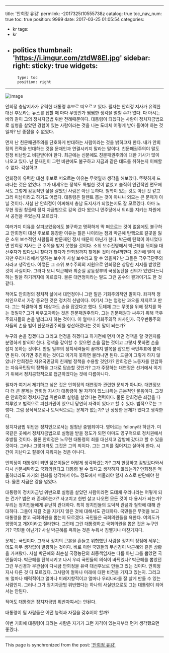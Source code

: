 
---
title: '안희정 유감'
permlink: -2017325t10555738z
catalog: true
toc_nav_num: true
toc: true
position: 9999
date: 2017-03-25 01:05:54
categories:
- kr
tags:
- kr
- politics
thumbnail: 'https://i.imgur.com/ztdW8EI.jpg'
sidebar:
    right:
        sticky: true
widgets:
    -
        type: toc
        position: right
---


![image](https://i.imgur.com/ztdW8EI.jpg)

안희정 충남지사가 유력한 대통령 후보로 떠오르고 있다. 필자는 안희정 지사가 유력한 대선 후보라는 뉴스를 접할 때 마다 무엇인가 찜찜한 생각을 떨칠 수가 없다. 다 아시는 바와 같이 그의 정치자금법 위반 전례때문이다. 
대통령이 되겠다는 사람이 정치자금법으로 실형을 살았던 경험이 있는 사람이라는 것을 나는 도데체 어떻게 받아 들여야 하는 것일까? 난 종잡을 수 없었다. 

먼저 난 친문패권주의를 단호하게 반대하는 사람이라는 것을 밝히고자 한다. 내가 안희정의 전력을 반대하는 것을 문재인과 연결시키지 말라는 말이다. 친문패권주의야 말도 진정 비난받고 비판받아야 한다. 최근에는 신문에도 친문패권주의에 대한 기사가 많이 나오고 있다. 난 문재인이 그런 비판에도 불구하고 지금과 같은 태도를 취하는지 이해할 수 없다. 각설하고.

안희정이 유력한 대선 후보로 떠오르는 이유는 무엇일까 생각을 해보았다. 뚜렷하게 드러나는 것은 없었다. 그가 내세우는 정책도 특별한 것이 없었고 솔직히 인간적인 면모에서도 그렇게 감동적인 삶을 살았던 사람은 아닌 듯하다. 철학이 있는 것도 아닌 것 같고 그리 미남이라고 하기도 어렵다. 대통령은 탈렌트 뽑는 것이 아니니 외모는 큰 문제가 아닐 것이다. 사실 난 안희정이 어찌해서 충남 도지사가 되었는지도 잘 모르겠다. 아마 노무현 정권 창출때 정치 자금법으로 감옥 갔다 왔으니 민주당에서 의리를 지키는 차원에서 공천을 주었는지 모르겠다. 

여러가지 이유를 살펴보았음에도 불구하고 명확하게 딱 떠오르는 것이 없음에도 불구하고 안희정이 대선 후보로 등장한 이유는 젊은 나이라는 점과 박근혜 탄핵으로 갈곳을 잃은 소위 보수적인 사람들의 반문재인 정서 때문이 아닌가 한다. 박근혜 탄핵이 아니었다면 안희정 지사는 큰 주목을 받지 못했을 것이다. 소위 보수진영에서 박근혜를 뒤이을 대선주자가 없다보니 찾다가 찾다가 안희정까지 찾게된 것이 아닐까한다. 중간에 말이 새지만 우리나라에서 말하는 보수가 사실 보수라고 할 수 있을까? 난 그들은 극우극단주의자라고 생각한다. 어쨓든 그 소위 보수주의의 지원으로 안희정은 상당한 지지를 받았던 것이 사실이다. 그러다 보니 박근혜와 최순실 공동정부의 국정농단을 선의가 있었다느니 하는 말을 하기까지에 이르렀다. 물론 대연정이라는 말도 그런 꼼수의 결과이기도 한 것 같다.

적어도 안희정의 정치적 삶에서 대연정이니 그런 말은 기회주의적인 말이다. 좌파적 정치인으로서 가장 중요한 것은 정치적 신념이다. 여기서 그는 엄청난 과오를 저지르고 만다. 그는 척결해야 할 대상과도 손을 잡겠다고 했다. 도데체 그는 무엇을 위해 정치를 하는 것일까? 그가 싸우고자하는 것은 친문패권주의다. 그는 친문패권과 싸우기 위해 극우주의자들의 손을 빌리고자 하는 것이다. 이 얼마나 기회주의적 처사인가. 극우반동주의자들의 손을 빌어 친문패권주의를 청산하겠다는 것이 말이 되는가? 

누구와 손을 잡겠다고 그리고 연정을 하겠다고 하기전에 먼저 어떤 정책을 할 것인지를 분명하게 밝혀야 한다. 정책을 같이할 수 있으면 손을 잡는 것이고 그렇지 못하면 손을 잡지 못하는 것이다. 만일 일부의 정치세력들이 끝까지 발목을 잡으면 국민투표에 붙이면 된다. 이기면 추진하는 것이고 이기지 못하면 물러나면 된다. 드골이 그렇게 하지 않았나? 안희정은 자유국민당의 친재벌 정책을 수용할 것인가? 안희정은 노동자를 탄압하는 자유국민당의 정책을 그대로 답습할 것인가? 그가 주장하는 대연정은 선거에서 이기기 위해서 정치공학적으로 접근하겠다는 것에 다름아니다. 

필자가 여기서 제기하고 싶은 것은 안희정의 대연정과 관련한 문제가 아니다. 대연정보다 더 큰 문제는 안희정 지사가 대통령이 될 자격이 있느냐하는 근본적인 물음이다. 그것은 안희정의 정치자금법 위반으로 실형을 살았다는 전력이다. 
물론 안희정은 죄값을 다 치루었고 법적으로 피선거권이 있으니 당연히 자격이 있다고 할 수 있다. 법적으로는 그렇다. 그럼 상식적으로나 도덕적으로는 문제가 없는가? 난 상당한 문제가 있다고 생각한다. 

정치자금법 위반은 정치인으로서는 엄청난 중범죄이다. 영어로는 fellony라 하던가. 미국같은 곳에서 정치자금법으로 실형을 받을 정도가 되면 아마도 영구적으로 정치권에서 추방될 것이다. 물론 안희정은 노무현 대통령의 죄를 대신지고 감방에 갔다고 할 수 있을 것이다. 그러나 그렇더라도 그것은 그의 죄이다. 그는 그죄를 짊어지고 살아야 한다. 시간이 지난다고 잘못이 지워지는 것은 아니다.

안희정이 대통령이 되면 젊은이들은 어떻게 생각하겠는가? 그저 한탕하고 감방갔다와서 다시 신분세탁하고 국회의원되고 대통령 될 수 있다고 생각하지 않겠는가? 안희정은 억울하더라도 자기의 원죄를 생각해서 어느 정도에서 머물러야 할지 스스로 판단해야 한다. 물론 지금은 강을 넘었다. 

대통령이 정치자금법 위반으로 실형을 살았던 사람이라면 도데체 우리나라는 어떻게 되는 건가?
법은 왜 존재하는가? 사고치고 한번 살고 나오면 모든 것이 다 용서가 되는가? 우리는 정치인들에게 유난히 관대하다. 특히 정치인들의 도덕적 관념과 철학에 대해 관대하다. 그들이 지킬 것을 지키지 않은 것에 대해서도 관대하다. 국민들은 무엇을 보고 대통령을 뽑고 국회의원을 뽑는지 모르겠다. 국민들은 국회의원들을 욕한다. 여의도가 엉망이고 개X이라고 질타한다. 그런데 그런 대통령하고 국회의원을 뽑은 것은 누구인가? 국민들 아닌가? 사실 박근혜를 욕하는 것은 누워서 침뱉기나 마찬가지다. 

문제는 국민이다. 그래서 정치의 근본을 흔들고 위협했던 사람을 정치의 정점에 세우는 데도 아무 생각없이 열광하는 것이다. 바로 이런 국민들의 무신경이 박근혜와 같은 상황을 가져왔다. 사실 박근혜와 최순실 국정농단의 최종책임자는 다름 아닌 그를 뽑았던 국민들이다. 박근혜를 탄핵시키고 나서 우리 국민들의 의식이 바뀌었나? 박근혜를 뽑았던 그런 무신경과 무관심이 다시금 안희정을 유력 대선후보로 만들고 있는 것이다. 
안희정 지사 다른 것 다 모르겠다. 그사람이 얼마나 미래에 대한 비전을 가지고 있는지. 그리고 또 얼마나 매력적이고 얼마나 미래지향적이고 얼마나 우리나라를 잘 살게 만들 수 있는 사람인지.
그러나 그가 정치자금법 위반했다는 하나의 사실만으로도 그는 대통령이 되어서는 안된다. 

적어도 대통령은 정치자금법 위반자여서는 안된다. 

대통령이 될 사람들은 어떤 능력과 자질을 갖추어야 할까? 

이번 기회에 대통령이 되려는 사람은 자기가 그런 자격이 있는지부터 먼저 생각했으면 좋겠다.

- - -

This page is synchronized from the post: ['안희정 유감'](https://steemit.com/@oldstone/-2017325t10555738z)

